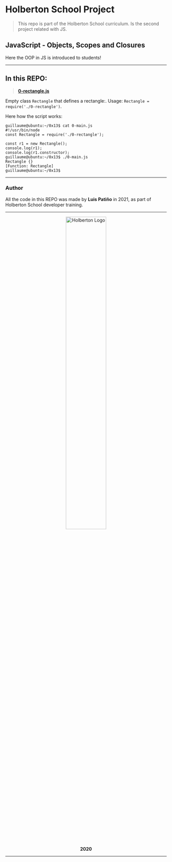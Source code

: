 # Holberton School Project

>This repo is part of the Holberton School curriculum. Is the second project related with JS.

## JavaScript - Objects, Scopes and Closures

Here the OOP in JS is introduced to students!

---

## In this REPO:

>**[0-rectangle.js](0-rectangle.js)**

Empty class `Rectangle` that defines a rectangle:. Usage: `Rectangle = require('./0-rectangle')`.

Here how the script works:

    guillaume@ubuntu:~/0x13$ cat 0-main.js
    #!/usr/bin/node
    const Rectangle = require('./0-rectangle');

    const r1 = new Rectangle();
    console.log(r1);
    console.log(r1.constructor);
    guillaume@ubuntu:~/0x13$ ./0-main.js
    Rectangle {}
    [Function: Rectangle]
    guillaume@ubuntu:~/0x13$ 


---

### Author

All the code in this REPO was made by **Luis Patiño** in 2021, as part of Holberton School developer training.

---

<div>
<div align="center">
<img display="block" alt="Holberton Logo" width="50%" src="https://www.holbertonschool.com/holberton-logo.png">
</div>
<p align="center"><b>2020</b></p>
</div>

---
